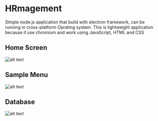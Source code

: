 # HRmagement

Simple node.js application that build with electron  framework, can be running in cross-platform Oprating system. This is lightweight application because it use chromium and work using JavaScript, HTML and CSS

## Home Screen

![alt text](https://lh3.googleusercontent.com/sc9ntR2X-XK0jEtJhWEL1Qga07iPXAuSaaQw60Ju0P8VVcFbSUityhCxHTUKUM6Dz8PiIcD40eI4Svf1jx5wSQPAzDrMKWiCbBpAtgbr6bWY6zkeXr2XuwCuXaqZ87kjY9ts3YmH0P8_LzIzJBcbYrSWwRXlbKXGcC_eDyHFtD2tUK8aH78U9pmI2a5bzM4K-IL6PBR7o1SFWVxrzKWmPxnXfUzEqArs7ck0EiJlKrH9A5z3qoWZZ7JcnTxuDQ7aRWlO5s9sK-5Ri9s-L5D7vWck2WulJk03mpihPfrUUW36qyWorgKhRJvsBk1_yHXOLZdM3u6XM0v9OxJ3W9BNoTnHc5yf9YfiH7gRqDY1_RK7wozeg4qbSj5MUT6nmF56foEHf27xZDI74TlWiFg4nPC9bP2w6usF1SCDHTKmCJL-KehVdiH3DOGJ4doybC7yIqFl7sbwcA1e7MVLU9oat80rtv-knLRAeZBPOQ7ZYABH2WJMD7SyPt-Zdr4foJI4J6z59aCsNIvwWGiH3foTIPZLuNIiuJ_w24CVor13yv30EmHX-X5bm5IK7YWiWljJIG0hM1HXXwkAxUcJrDnFBL9boWlfMxxa0iGEZEt42hVze2RirOMhCyyX_mdCepTjtLMjqVm8Dgr9ZAmOj645k9HzJYt_58gQn8tkt9VUnA5CD5t19m8d2D1ya4olhA=w1285-h696-no?authuser=0)

## Sample Menu

![alt text](https://lh3.googleusercontent.com/kc7ttfoz_aCg_JCWrxgYneeeSRfg4fgJbnhVK1pDK5NIby27GwywbYPl16PTUGYEeqrZlDrHkB7riUwecD6jtdUd8nFTAIAq_mHx8FZA8lC5-rfEJjJJorRLzZgK-kZBcwjofavgKFMmMOJ4IqiaiUWPl9_hlUw06OGLLWP5-FYd8TCzt1ZjhrKr3Xaw-BQJUdVVx9akDxhzYjgcMHnlGvZFuu0S7bwXiQzcFSlrHfCYtjlLm9vQp4miTydWxP8UvviDClYmiNnRuulz0BPhUDhXGU1oEDIFd4qAZJchFq0L4MHlw-2m_za4yAZLo9mAkgIPu0YbZuX-m246YvszHpZOCHl7dD1Q7VNKGcQFpvFz_ME0BTwFz0t39I53E_aSo3s24syYs1kIBlrcmsLOZNn52Z7dntKbGiGn3mtGUwgHejS_6HDFSYg7M631tSKICBx-_Ar48ZgSUWyMsL-hUrxN19HMvjJhGDetrHidd3_yhWEnq7eJMjrbiNLd277-_z2nha4pO5GsmTRJaxBJucoVxvWJEmJty68L4t6RlIIdDr_AeQH3Ym8GgQPDYk0OQgGhC395bGEALjzouR9M52SrVDr2OV9giHXS4ujx-4XhPVMgqpVlSJK9jPPu3raLoYv3loI0hq_eFWhaD32SbpJClTKbn9lNIxi8G715oKYAotVd7GWZgS2EV2Iv3g=w1302-h696-no?authuser=0)

## Database

![alt text](https://lh3.googleusercontent.com/Di5Et4Pc7344lzomUe5QW5bhVOQX7scQIS_wihyi8WBtjssL60FWZiwsGI9eCrGV1KqoPAQwdLsKsBYKlyXExu_Xt4PXrsy_uYLyEolqDrb9VOFIzpcXdXZ9uWEUYPyVcgnw3WwKMhg78uP3ofJ_SrZJIBCgT3H9dak8Zo8a0jadRyC1IzS2hyrD-di0Oaz4KGcC02maYiF63f2eN-f0oWvG24AOlAJIGQxTAKLocSiO7FY_8mHB2dOC_VjJcMOtMypIvViH-ZzVKCC0NhR_xmei4QSQTENGsoGOWH6DU8FMKHzfifrQDfFSkYt9HouRvr4GIpJTLpWCDcm1pdoEeu25IaEeszyi3DcHBlBCfE4MurFN9XknplGhhFDfkpXoiHRSF57EPO1-_zV-YPKZFmporm_mAa65qUdlR0MTnlHIkgmdHK0Qb-_zq4uSfMgiZwWsEMP-pOlHbZrpfGKXvgQkvXbiFDhdC2qU2XgNVMUhes8G5hrHHkvYE8xxYIMdVi-zBxe9Hy51Ui4yiJTmAo8uKxJA89RLLCAfSQ8_r64Nxjb6N9vkK4uRUGEF7lQMP_3ndar-5nSVBcviYfPUHQfP3X63xW6iTZoPisxqR3YtCwOIgDmTAWHGQGqsvlEBggCZWt7CTq6fOXexBg3JZjs5LrY0n8C-GjQZhvvayplmyQca8eB6cd3IfwxO_Q=w1323-h696-no?authuser=0)


